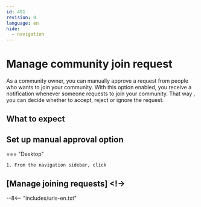 ```yaml
---
id: 491
revision: 0
language: en
hide:
  - navigation
---
```


# Manage community join request

<!--
image (not sure about this, ask Jorge)
-->
As a community owner, you can manually approve a request from people who wants to join your community. With this option enabled, you receive a notification whenever someone requests to join your community. That way <!--by doing so/ this way-->, you can decide whether to accept, reject or ignore the request.

## What to expect

<!--
    - what happens if I reject a request? will the person receive a notification? 
    - How can she/he find out about this? 
    - what happens if I ignore the request?
    - In addition to manual approval, you can configure [token requirements][] to join their communities. Manual approval and token requirements work independently.
-->


## Set up manual approval option

=== "Desktop"

    1. From the navigation sidebar, click

## [Manage joining requests] <!->

<!--Essa procedimento deve explciar onde devo ir para aceitar ou ignorar o join request.-->

--8<-- "includes/urls-en.txt"
